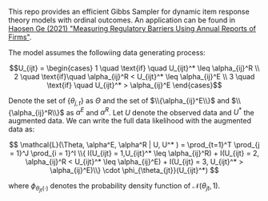 This repo provides an efficient Gibbs Sampler for dynamic item response theory models with ordinal outcomes. An application can be found in 
[Haosen Ge (2021) "Measuring Regulatory Barriers Using Annual Reports of Firms"](https://www.haosenge.net/_files/ugd/557840_049c5c9c59e0470f8ac192ba6611768d.pdf).

The model assumes the followiing data generating process:

$$U_{ijt} = \begin{cases}
		1 \quad \text{if} \quad U_{ijt}^* \leq \alpha_{ij}^R \\
		2  \quad \text{if}\quad  \alpha_{ij}^R  < U_{ijt}^* \leq  \alpha_{ij}^E \\
		3  \quad \text{if} \quad  U_{ijt}^* > \alpha_{ij}^E
	\end{cases}$$
  
Denote the set of $\{\theta_{j,t}\}$ as 
$\Theta$ 
and the set of 
$\\{\alpha_{ij}^E\\}$ 
and 
$\\{\alpha_{ij}^R\\}$ 
as 
$\alpha^E$ 
and 
$\alpha^R$. 
Let 
$U$ 
denote the observed data and 
$U^*$ 
the augmented data. We can write the full data likelihood with the augmented data as:

$$
		\mathcal{L}(\Theta, \alpha^E, \alpha^R | U, U^* ) = 
    \prod_{t=1}^T \prod_{j = 1}^J \prod_{i = 1}^I 
    \\{ I(U_{ijt} = 1,U_{ijt}^* \leq \alpha_{ij}^R) + 
    I(U_{ijt} = 2,  \alpha_{ij}^R  < U_{ijt}^* \leq  \alpha_{ij}^E) + 
    I(U_{ijt} = 3, U_{ijt}^* > \alpha_{ij}^E)\\} \cdot \phi_{\theta_{jt}}(U_{ijt}^*)
$$

where 
$\phi_{\theta_{jt}(\cdot)}$ denotes the probability density function of $\mathcal{N}(\theta_{jt}, 1)$.

